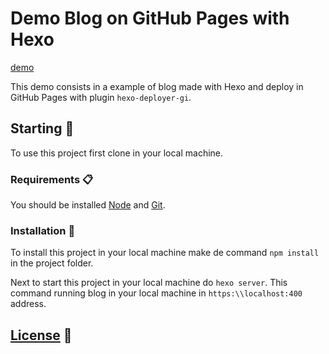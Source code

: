 # Demo Blog on GitHub Pages with Hexo

[demo](./docs/demo-blog.gif)

This demo consists in a example of blog made with Hexo and deploy in GitHub Pages with plugin `hexo-deployer-gi`.

## Starting 🚀
To use this project first clone in your local machine.

### Requirements 📋
You should be installed [Node](https://nodejs.org/) and [Git](https://git-scm.com/). 

### Installation 🔧
To install this project in your local machine make de command `npm install` in the project folder.

Next to start this project in your local machine do `hexo server`. This command running blog in your local machine in `https:\\localhost:400` address.

## [License](./LICENSE.md) 📄
